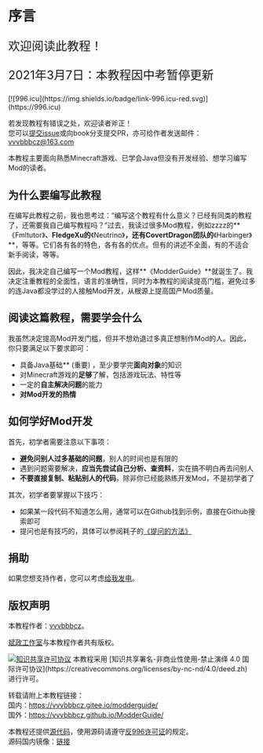 # 序言

<p style="font-style: inherit;font: bolder;font-size: x-large;">
欢迎阅读此教程！
</p>
<p style="font-style: inherit;font: bolder;font-size: x-large;">
2021年3月7日：本教程因中考暂停更新
</p>
[![996.icu](https://img.shields.io/badge/link-996.icu-red.svg)](https://996.icu)

若发现教程有错误之处，欢迎读者斧正！  
您可以[提交issue](https://github.com/vvvbbbcz/ModderTutor/issues)或向book分支提交PR，亦可给作者发送邮件：[vvvbbbcz@163.com](mailto:vvvbbbcz@163.com)

本教程主要面向熟悉Minecraft游戏、已学会Java但没有开发经验、想学习编写Mod的读者。

## 为什么要编写此教程

在编写此教程之前，我也思考过：“编写这个教程有什么意义？已经有同类的教程了，还需要我自己编写教程吗？”过去，我读过很多Mod教程，例如zzzz的**《Fmltutor》**、FledgeXu的**《Neutrino》**，还有CovertDragon团队的**《Harbinger》**，等等。它们各有各的特色，各有各的优点。但有的讲述不全面，有的不适合新手阅读，等等。

因此，我决定自己编写一个Mod教程，这样**《ModderGuide》**就诞生了。我决定注重教程的全面性，语言的准确性，同时为本教程的阅读提高门槛，避免过多的连Java都没学过的人接触Mod开发，从根源上提高国产Mod质量。

## 阅读这篇教程，需要学会什么

我虽然决定提高Mod开发门槛，但并不想劝退过多真正想制作Mod的人。因此，你只要满足以下要求即可：

* 具备Java基础** (重要) ，至少要学完**面向对象**的知识
* 对Minecraft游戏的**足够**了解，包括游戏玩法、特性等
* 一定的**自主解决问题**的能力
* **对Mod开发的热情**

## 如何学好Mod开发

首先，初学者需要注意以下事项：

* **避免问别人过多基础的问题**，别人的时间也是有限的
* 遇到问题需要解决，**应当先尝试自己分析、查资料**，实在搞不明白再去问别人
* **不要直接复制、粘贴别人的代码**，除非你已经能熟练开发Mod，不是初学者了

其次，初学者要掌握以下技巧：

* 如果某一段代码不知道怎么用，通常可以在Github找到示例，直接在Github搜索即可
* 提问也是有技巧的，具体可以参阅耗子的[《提问的方法》](https://github.com/Mouse0w0/MinecraftDeveloperGuide#%E6%8F%90%E9%97%AE%E7%9A%84%E6%96%B9%E6%B3%95)

## 捐助

如果您想支持作者，您可以考虑[给我发电](https://afdian.net/@vvvbbbcz)。

## 版权声明

本教程作者：[vvvbbbcz](https://github.com/vvvbbbcz)。

[斌政工作室](https://bzstudio.xyz)与本教程作者共有版权。

<a rel="license" href="https://creativecommons.org/licenses/by-nc-nd/4.0/deed.zh">
    <img alt="知识共享许可协议" style="border-width:0" src="https://i.creativecommons.org/l/by-nc-nd/4.0/88x31.png" /></a>  
本教程采用 [知识共享署名-非商业性使用-禁止演绎 4.0 国际许可协议](https://creativecommons.org/licenses/by-nc-nd/4.0/deed.zh) 进行许可。

转载请附上本教程链接：  
国内：https://vvvbbbcz.gitee.io/modderguide/  
国外：https://vvvbbbcz.github.io/ModderGuide/

本教程还提供[源代码](https://github.com/vvvbbbcz/ModderGuide/tree/master)，使用源码请遵守[反996许可证](https://github.com/vvvbbbcz/ModderGuide/blob/master/LICENSE)的规定。  
源码国内镜像：[链接](https://gitee.com/vvvbbbcz/ModderGuide/tree/master/)
